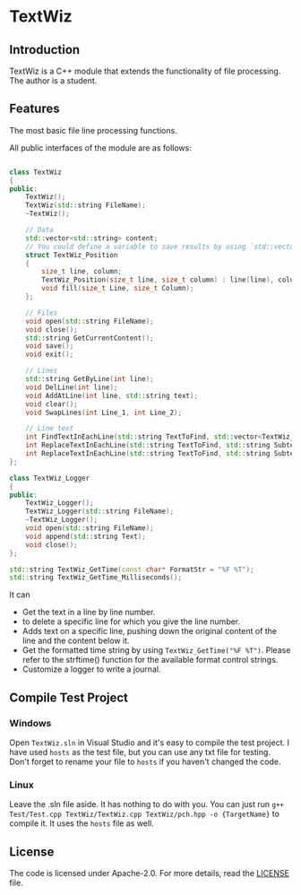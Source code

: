 # TextWiz

## Introduction
TextWiz is a C++ module that extends the functionality of file processing. The author is a student.

## Features
The most basic file line processing functions.

All public interfaces of the module are as follows:

```cpp

class TextWiz
{
public:
	TextWiz();
	TextWiz(std::string FileName);
	~TextWiz();

	// Data
	std::vector<std::string> content;
	// You could define a variable to save results by using `std::vector<TextWiz::TextWiz_Position> variableName`
	struct TextWiz_Position
	{
		size_t line, column;
		TextWiz_Position(size_t line, size_t column) : line(line), column(column) { }
		void fill(size_t Line, size_t Column);
	};

	// Files
	void open(std::string FileName);
	void close();
	std::string GetCurrentContent();
	void save();
	void exit();

	// Lines
	std::string GetByLine(int line);
	void DelLine(int line);
	void AddAtLine(int line, std::string text);
	void clear();
	void SwapLines(int Line_1, int Line_2);

	// Line text
	int FindTextInEachLine(std::string TextToFind, std::vector<TextWiz_Position>& VectorToSaveResults);
	int ReplaceTextInEachLine(std::string TextToFind, std::string Subtext, std::vector<TextWiz_Position>& VectorToSaveResults);
	int ReplaceTextInEachLine(std::string TextToFind, std::string Subtext); 
};
```

```cpp
class TextWiz_Logger
{
public:
	TextWiz_Logger();
	TextWiz_Logger(std::string FileName);
	~TextWiz_Logger();
	void open(std::string FileName);
	void append(std::string Text);
	void close();
};
```

```cpp
std::string TextWiz_GetTime(const char* FormatStr = "%F %T");
std::string TextWiz_GetTime_Milliseconds();

```

It can

- Get the text in a line by line number.
- to delete a specific line for which you give the line number.
- Adds text on a specific line, pushing down the original content of the line and the content below it.
- Get the formatted time string by using `TextWiz_GetTime("%F %T")`. Please refer to the strftime() function for the available format control strings.
- Customize a logger to write a journal.


## Compile Test Project

### Windows
Open `TextWiz.sln` in Visual Studio and it's easy to compile the test project. I have used `hosts` as the test file, but you can use any txt file for testing. Don't forget to rename your file to `hosts` if you haven't changed the code.

### Linux
Leave the .sln file aside. It has nothing to do with you. You can just run `g++ Test/Test.cpp TextWiz/TextWiz.cpp TextWiz/pch.hpp -o {TargetName}` to compile it. It uses the `hosts` file as well.


## License

The code is licensed under Apache-2.0. For more details, read the [LICENSE](./LICENSE) file.


